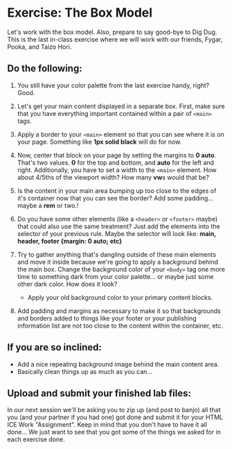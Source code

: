 # Exercise: The Box Model

Let's work with the box model.  Also, prepare to say good-bye to Dig Dug.  This is the last in-class exercise where we will work with our friends, Fygar, Pooka, and Taizo Hori.

## Do the following:

1. You still have your color palette from the last exercise handy, right?  Good.

1. Let's get your main content displayed in a separate box.  First, make sure that you have everything important contained within a pair of `<main>` tags.

1. Apply a border to your `<main>` element so that you can see where it is on your page.  Something like **1px solid black** will do for now.

1. Now, center that block on your page by setting the margins to **0 auto**.  That's two values.  **0** for the top and bottom, and **auto** for the left and right.  Additionally, you have to set a width to the `<main>` element.  How about 4/5ths of the viewport width?  How many **vw**s would that be?

1. Is the content in your main area bumping up too close to the edges of it's container now that you can see the border?  Add some padding... maybe a **rem** or two.!

1. Do you have some other elements (like a `<header>` or `<footer>` maybe) that could also use the same treatment?  Just add the elements into the selector of your previous rule.  Maybe the selector will look like: **main, header, footer {margin: 0 auto; etc}**

1. Try to gather anything that's dangling outside of these main elements and move it inside because we're going to apply a background behind the main box.  Change the background color of your `<body>` tag one more time to something dark from your color palette... or maybe just some other dark color.  How does it look?
    - Apply your old background color to your primary content blocks.

1. Add padding and margins as necessary to make it so that backgrounds and borders added to things like your footer or your publishing information list are not too close to the content within the container, etc.

## If you are so inclined:

- Add a nice repeating background image behind the main content area.
- Basically clean things up as much as you can... 

## Upload and submit your finished lab files:

In our next session we'll be asking you to zip up (and post to banjo) all that you (and your partner if you had one) got done and submit it for your HTML ICE Work "Assignment".  Keep in mind that you don't have to have it all done... We just want to see that you got some of the things we asked for in each exercise done.

